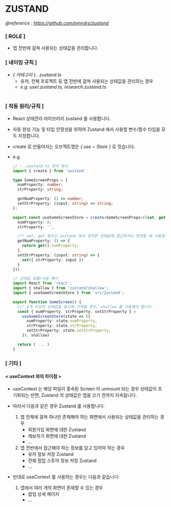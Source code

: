 # ZUSTAND

_@reference : https://github.com/pmndrs/zustand_

### **[ ROLE ]**

- 앱 전반에 걸쳐 사용되는 상태값을 관리합니다.

### **[ 네이밍 규칙 ]**

- _{ 카테고리 } . zustand.ts_
    - 유저, 전체 프로젝트 등 앱 전반에 걸쳐 사용되는 상태값을 관리하는 경우
    - _e.g. user.zustand.ts, research.zustand.ts_
      <br><br>

### **[ 작동 원리/규칙 ]**

- React 상태관리 라이브러리 zustand 를 사용합니다.
- 자동 완성 기능 및 타입 안정성을 위하여 Zustand 에서 사용할 변수/함수 타입을 모두 지정합니다.
- create 로 만들어지는 오브젝트명은 _{ use ~ Store }_ 로 짓습니다.
- e.g.

  ```TypeScript
  // ~ .zustand.ts 정의 예시
  import { create } from 'zustand'

  type SomeScreenProps = {
    numProperty: number;
    strProperty: string;

    getNumProperty: () => number;
    setStrProperty: (input: string) => string;
  };

  export const useSomeScreenStore = create<SomeScreenProps>((set, get) => ({
    numProperty: 0,
    strProperty: '',

    /** set, get 함수는 zustand 에서 정의한 상태값에 접근하거나 변경할 때 사용합니다. */
    getNumProperty: () => {
      return get().numProperty;
    },
    setStrProperty: (input: string) => {
      set({ strProperty: input })
    }
  }))

  // 상태값 호출/사용 예시
  import React from 'react';
  import { shallow } from 'zustand/shallow';
  import { useSomeScreenStore } from 'src/Zustand';

  export function SomeScreen() {
    //! 2개 이상의 상태값을 동시에 가져올 경우, shallow 를 사용해야 합니다.
    const { numProperty, strProperty, setStrProperty } =
      useSomeScreenStore(state => ({
        numProperty: state.numProperty,
        strProperty: state.strProperty,
        setStrProperty: state.setStrProperty,
      }), shallow)

    return ( ... )
  }
  ```

### **[ 기타 ]**

#### **< useContext 와의 차이점 >**

- useContext 는 해당 파일이 종속된 Screen 이 unmount 되는 경우 상태값이 초기화되는 반면, Zustand 의 상태값은 앱을 끄기 전까지 지속됩니다.

- 따라서 다음과 같은 경우 Zustand 를 사용합니다:

    1. 앱 전체에 걸쳐 하나만 존재해야 하는 화면에서 사용되는 상태값을 관리하는 경우
        - 회원가입 화면에 대한 Zustand
        - 제보하기 화면에 대한 Zustand
        - ...
    2. 앱 전반에서 접근해야 하는 정보를 담고 있어야 하는 경우
        - 유저 정보 저장 Zustand
        - 전체 팝업 스토어 정보 저장 Zustand
        - ...

- 반대로 useContext 를 사용하는 경우는 다음과 같습니다:
    1. 앱에서 여러 개의 화면이 존재할 수 있는 경우
        - 팝업 상세 페이지
        - ...
